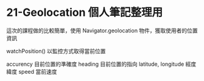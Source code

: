 # 21-Geolocation 個人筆記整理用

這次的課程做的比較簡單，使用 Navigator.geolocation 物件，獲取使用者的位置資訊

watchPosition() 以監控方式取得當前位置

accurency 目前位置的準確度
heading 目前位置的指向
latitude, longitude 經度 緯度
speed 當前速度


<script>
    const arrow = document.querySelector('.arrow');
    const speed = document.querySelector('.speed-value');

    navigator.geolocation.watchPosition((data) => {
        console.log(data);
        speed.textContent = data.coords.speed;
        arrow.style.transform = `rotate(${data.coords.heading}deg)`;
        }, (err) => {
        console.error(err);
    });

</script>